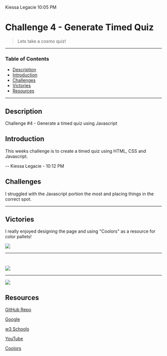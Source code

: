 Kiessa Legacie 10:05 PM

# Challenge 4 - Generate Timed Quiz 
> Lets take a cosmo quiz!
---
### Table of Contents
- [Description](#description)
- [Introduction](#introduction)
- [Challenges](#challenges)
- [Victories](#victories)
- [Resources](#resources)

---

## Description

Challenge #4 - Generate a timed quiz using Javascript

## Introduction 
This weeks challenge is to create a timed quiz using HTML, CSS and Javascript.


--
Kiessa Legacie - 10:12 PM
## Challenges

I struggled with the Javascript portion the most and placing things in the correct spot.

---
## Victories
I really enjoyed designing the page and using "Coolors" as a resource for color pallets!

<img src= "../images/Screenshot1.png"/>

---
#

<img src= "#"/>

---


<img src= "#"/>

## Resources 

<a href="#">GitHub Repo</a>

<a href="https://www.google.com/webhp?hl=en&sa=X&ved=0ahUKEwiLjJ7fosLvAhWXW80KHawRD_oQPAgI">Google</a>

<a href="https://www.w3schools.com/charsets/ref_html_ascii.asp">w3 Schools</a>

<a href="https://www.youtube.com/watch?v=eVGEea7adDM"> YouTube</a>

<a href="https://coolors.co/">Coolors</a>
